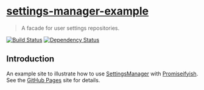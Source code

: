 # [settings-manager-example](https://github.com/hal313/settings-manager-example)

> A facade for user settings repositories.

[![Build Status](http://img.shields.io/travis/hal313/settings-manager-example/master.svg?style=flat-square)](https://travis-ci.org/hal313/settings-manager-example)
[![Dependency Status](http://img.shields.io/david/hal313/settings-manager-example.svg?style=flat-square)](https://david-dm.org/hal313/settings-manager-example)

## Introduction

An example site to illustrate how to use [SettingsManager](http://hal313.github.io/settings-manager/) with [Promiseifyish](https://github.com/hal313/promiseifyish). See the
[GitHub Pages](http://hal313.github.io/settings-manager-example/) site for details.